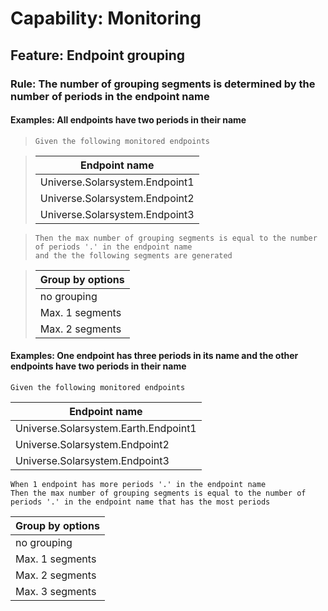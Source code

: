 # **Capability:** Monitoring

## **Feature:** Endpoint grouping

### **Rule:** The number of grouping segments is determined by the number of periods in the endpoint name

#### **Examples:** All endpoints have two periods in their name

> ```gherkin
> Given the following monitored endpoints
> ```

> | Endpoint name                  |
> | ------------------------------ |
> | Universe.Solarsystem.Endpoint1 |
> | Universe.Solarsystem.Endpoint2 |
> | Universe.Solarsystem.Endpoint3 |

> ```gherkin
> Then the max number of grouping segments is equal to the number of periods '.' in the endpoint name
> and the the following segments are generated
> ```

> | Group by options |
> | ---------------- |
> | no grouping      |
> | Max. 1 segments  |
> | Max. 2 segments  |

#### **Examples:** One endpoint has three periods in its name and the other endpoints have two periods in their name

```gherkin
Given the following monitored endpoints
```

| Endpoint name                        |
| ------------------------------------ |
| Universe.Solarsystem.Earth.Endpoint1 |
| Universe.Solarsystem.Endpoint2       |
| Universe.Solarsystem.Endpoint3       |

```gherkin
When 1 endpoint has more periods '.' in the endpoint name
Then the max number of grouping segments is equal to the number of periods '.' in the endpoint name that has the most periods
```

| Group by options |
| ---------------- |
| no grouping      |
| Max. 1 segments  |
| Max. 2 segments  |
| Max. 3 segments  |
